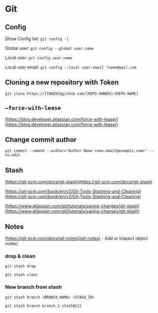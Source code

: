 # Git

## Config

Show Config list: `git config -l`

Global user: `git config --global user.name`

Local user: `git config user.name`

Local user email: `git config --local user.email "name@mail.com`


## Cloning a new repository with Token

```
git clone https://[TOKEN]@github.com/[REPO-OWNER]/[REPO-NAME]
```


## `–force-with-lease`

[https://blog.developer.atlassian.com/force-with-lease/](https://blog.developer.atlassian.com/force-with-lease/)

## Change commit author

```
git commit --amend --author="Author Name <new.email@example.com>" --no-edit
```


## Stash

[https://git-scm.com/docs/git-stash](https://git-scm.com/docs/git-stash)

[https://git-scm.com/book/en/v2/Git-Tools-Stashing-and-Cleaning](https://git-scm.com/book/en/v2/Git-Tools-Stashing-and-Cleaning)

[https://www.atlassian.com/git/tutorials/saving-changes/git-stash](https://www.atlassian.com/git/tutorials/saving-changes/git-stash)

## Notes

[https://git-scm.com/docs/git-notes](git-notes) - Add or inspect object notes)

### drop & clean
`git stash drop`

`git stash clear`

### New branch from stash
`git stash branch <BRANCH_NAME> <STASH_ID>`

`git stash branch branch_1 stash@{1}`


